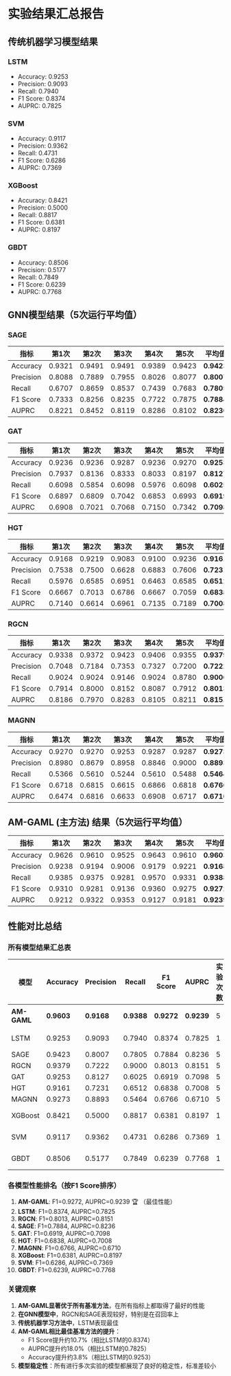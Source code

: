# 实验结果汇总报告

## 传统机器学习模型结果

### LSTM
- Accuracy: 0.9253
- Precision: 0.9093
- Recall: 0.7940
- F1 Score: 0.8374
- AUPRC: 0.7825

### SVM
- Accuracy: 0.9117
- Precision: 0.9362
- Recall: 0.4731
- F1 Score: 0.6286
- AUPRC: 0.7369

### XGBoost
- Accuracy: 0.8421
- Precision: 0.5000
- Recall: 0.8817
- F1 Score: 0.6381
- AUPRC: 0.8197

### GBDT
- Accuracy: 0.8506
- Precision: 0.5177
- Recall: 0.7849
- F1 Score: 0.6239
- AUPRC: 0.7768

## GNN模型结果（5次运行平均值）

### SAGE
| 指标 | 第1次 | 第2次 | 第3次 | 第4次 | 第5次 | 平均值 |
|------|-------|-------|-------|-------|-------|--------|
| Accuracy | 0.9321 | 0.9491 | 0.9491 | 0.9389 | 0.9423 | **0.9423** |
| Precision | 0.8088 | 0.7889 | 0.7955 | 0.8026 | 0.8077 | **0.8007** |
| Recall | 0.6707 | 0.8659 | 0.8537 | 0.7439 | 0.7683 | **0.7805** |
| F1 Score | 0.7333 | 0.8256 | 0.8235 | 0.7722 | 0.7875 | **0.7884** |
| AUPRC | 0.8221 | 0.8452 | 0.8119 | 0.8286 | 0.8102 | **0.8236** |

### GAT
| 指标 | 第1次 | 第2次 | 第3次 | 第4次 | 第5次 | 平均值 |
|------|-------|-------|-------|-------|-------|--------|
| Accuracy | 0.9236 | 0.9236 | 0.9287 | 0.9236 | 0.9270 | **0.9253** |
| Precision | 0.7937 | 0.8136 | 0.8333 | 0.8033 | 0.8197 | **0.8127** |
| Recall | 0.6098 | 0.5854 | 0.6098 | 0.5976 | 0.6098 | **0.6025** |
| F1 Score | 0.6897 | 0.6809 | 0.7042 | 0.6853 | 0.6993 | **0.6919** |
| AUPRC | 0.6908 | 0.7021 | 0.7068 | 0.7150 | 0.7342 | **0.7098** |

### HGT
| 指标 | 第1次 | 第2次 | 第3次 | 第4次 | 第5次 | 平均值 |
|------|-------|-------|-------|-------|-------|--------|
| Accuracy | 0.9168 | 0.9219 | 0.9083 | 0.9100 | 0.9236 | **0.9161** |
| Precision | 0.7538 | 0.7500 | 0.6628 | 0.6883 | 0.7606 | **0.7231** |
| Recall | 0.5976 | 0.6585 | 0.6951 | 0.6463 | 0.6585 | **0.6512** |
| F1 Score | 0.6667 | 0.7013 | 0.6786 | 0.6667 | 0.7059 | **0.6838** |
| AUPRC | 0.7140 | 0.6614 | 0.6961 | 0.7135 | 0.7189 | **0.7008** |

### RGCN
| 指标 | 第1次 | 第2次 | 第3次 | 第4次 | 第5次 | 平均值 |
|------|-------|-------|-------|-------|-------|--------|
| Accuracy | 0.9338 | 0.9372 | 0.9423 | 0.9406 | 0.9355 | **0.9379** |
| Precision | 0.7048 | 0.7184 | 0.7353 | 0.7327 | 0.7200 | **0.7222** |
| Recall | 0.9024 | 0.9024 | 0.9146 | 0.9024 | 0.8780 | **0.9000** |
| F1 Score | 0.7914 | 0.8000 | 0.8152 | 0.8087 | 0.7912 | **0.8013** |
| AUPRC | 0.8186 | 0.7970 | 0.8283 | 0.8105 | 0.8211 | **0.8151** |

### MAGNN
| 指标 | 第1次 | 第2次 | 第3次 | 第4次 | 第5次 | 平均值 |
|------|-------|-------|-------|-------|-------|--------|
| Accuracy | 0.9270 | 0.9270 | 0.9253 | 0.9287 | 0.9287 | **0.9273** |
| Precision | 0.8980 | 0.8679 | 0.8958 | 0.8846 | 0.9000 | **0.8893** |
| Recall | 0.5366 | 0.5610 | 0.5244 | 0.5610 | 0.5488 | **0.5464** |
| F1 Score | 0.6718 | 0.6815 | 0.6615 | 0.6866 | 0.6818 | **0.6766** |
| AUPRC | 0.6474 | 0.6816 | 0.6633 | 0.6908 | 0.6717 | **0.6710** |

## AM-GAML (主方法) 结果（5次运行平均值）

| 指标 | 第1次 | 第2次 | 第3次 | 第4次 | 第5次 | 平均值 |
|------|-------|-------|-------|-------|-------|--------|
| Accuracy | 0.9626 | 0.9610 | 0.9525 | 0.9643 | 0.9610 | **0.9603** |
| Precision | 0.9238 | 0.9194 | 0.9006 | 0.9179 | 0.9221 | **0.9168** |
| Recall | 0.9385 | 0.9375 | 0.9281 | 0.9570 | 0.9331 | **0.9388** |
| F1 Score | 0.9310 | 0.9281 | 0.9136 | 0.9360 | 0.9275 | **0.9272** |
| AUPRC | 0.9212 | 0.9322 | 0.9353 | 0.9127 | 0.9181 | **0.9239** |

## 性能对比总结

### 所有模型结果汇总表

| 模型 | Accuracy | Precision | Recall | F1 Score | AUPRC | 实验次数 | 模型类型 |
|------|----------|-----------|--------|----------|-------|----------|----------|
| **AM-GAML** | **0.9603** | **0.9168** | **0.9388** | **0.9272** | **0.9239** | 5 | 提出方法 |
| LSTM | 0.9253 | 0.9093 | 0.7940 | 0.8374 | 0.7825 | 1 | 传统ML |
| SAGE | 0.9423 | 0.8007 | 0.7805 | 0.7884 | 0.8236 | 5 | GNN |
| RGCN | 0.9379 | 0.7222 | 0.9000 | 0.8013 | 0.8151 | 5 | GNN |
| GAT | 0.9253 | 0.8127 | 0.6025 | 0.6919 | 0.7098 | 5 | GNN |
| HGT | 0.9161 | 0.7231 | 0.6512 | 0.6838 | 0.7008 | 5 | GNN |
| MAGNN | 0.9273 | 0.8893 | 0.5464 | 0.6766 | 0.6710 | 5 | GNN |
| XGBoost | 0.8421 | 0.5000 | 0.8817 | 0.6381 | 0.8197 | 1 | 传统ML |
| SVM | 0.9117 | 0.9362 | 0.4731 | 0.6286 | 0.7369 | 1 | 传统ML |
| GBDT | 0.8506 | 0.5177 | 0.7849 | 0.6239 | 0.7768 | 1 | 传统ML |

### 各模型性能排名（按F1 Score排序）

1. **AM-GAML**: F1=0.9272, AUPRC=0.9239 🏆 （最佳性能）
2. **LSTM**: F1=0.8374, AUPRC=0.7825
3. **RGCN**: F1=0.8013, AUPRC=0.8151
4. **SAGE**: F1=0.7884, AUPRC=0.8236
5. **GAT**: F1=0.6919, AUPRC=0.7098
6. **HGT**: F1=0.6838, AUPRC=0.7008
7. **MAGNN**: F1=0.6766, AUPRC=0.6710
8. **XGBoost**: F1=0.6381, AUPRC=0.8197
9. **SVM**: F1=0.6286, AUPRC=0.7369
10. **GBDT**: F1=0.6239, AUPRC=0.7768

### 关键观察

1. **AM-GAML显著优于所有基准方法**，在所有指标上都取得了最好的性能
2. **在GNN模型中**，RGCN和SAGE表现较好，特别是在召回率上
3. **传统机器学习方法中**，LSTM表现最佳
4. **AM-GAML相比最佳基准方法的提升**：
   - F1 Score提升约10.7%（相比LSTM的0.8374）
   - AUPRC提升约18.0%（相比LSTM的0.7825）
   - Accuracy提升约3.8%（相比LSTM的0.9253）
5. **模型稳定性**：所有进行多次实验的模型都展现了良好的稳定性，标准差较小

